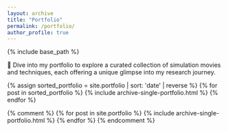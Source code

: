 ```yaml
---
layout: archive
title: "Portfolio"
permalink: /portfolio/
author_profile: true
---
```


{% include base_path %}

🔬 Dive into my portfolio to explore a curated collection of simulation movies and techniques, each offering a unique glimpse into my research journey.

{% assign sorted_portfolio = site.portfolio | sort: 'date' | reverse %}
{% for post in sorted_portfolio %}
  {% include archive-single-portfolio.html %}
{% endfor %}

{% comment %}
{% for post in site.portfolio %}
  {% include archive-single-portfolio.html %}
{% endfor %}
{% endcomment %}

